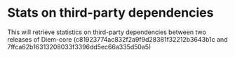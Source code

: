 # Stats on third-party dependencies

This will retrieve statistics on third-party dependencies between two releases of Diem-core (c81923774ac832f2a9f9d28381f32212b3643b1c and
7ffca62b16313208033f3396dd5ec66a335d50a5)
